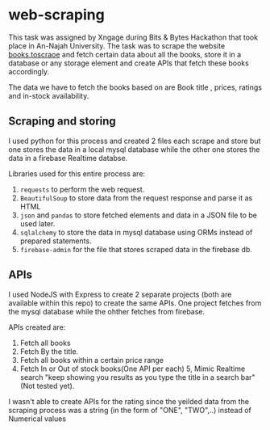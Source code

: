 # web-scraping

This task was assigned by Xngage during Bits & Bytes Hackathon that took place in An-Najah University.
The task was to scrape the website [books.toscraoe](https://books.toscrape.com/catalogue/category/books_1/index.html) and fetch certain data about all the books, store it in a database or any storage element and create APIs that fetch these books accordingly.

The data we have to fetch the books based on are Book title , prices, ratings and in-stock availability.

## Scraping and storing

I used python for this process and created 2 files each scrape and store but one stores the data in a local mysql database while the other one stores the data in a firebase Realtime databse.

Libraries used for this entire process are:
1. `requests` to perform the web request.
2. `BeautifulSoup` to store data from the request response and parse it as HTML
3. `json` and `pandas` to store fetched elements and data in a JSON file to be used later.
4. `sqlalchemy` to store the data in mysql database using ORMs instead of prepared statements.
5. `firebase-admin` for the file that stores scraped data in the firebase db.

## APIs

I used NodeJS with Express to create 2 separate projects (both are available within this repo) to create the same APIs.
One project fetches from the mysql database while the ohther fetches from firebase.

APIs created are:
  1. Fetch all books
  2. Fetch By the title.
  3. Fetch all books within a certain price range
  4. Fetch In or Out of stock books(One API per each)
  5, Mimic Realtime search "keep showing you results as you type the title in a search bar" (Not tested yet).
  
 I wasn't able to create APIs for the rating since the yeilded data from the scraping process was a string (in the form of "ONE", "TWO",..) instead of Numerical values
